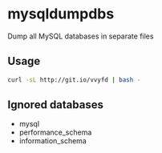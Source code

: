 # mysqldumpdbs

Dump all MySQL databases in separate files

## Usage

```bash
curl -sL http://git.io/vvyfd | bash -
```
## Ignored databases

* mysql
* performance_schema
* information_schema

